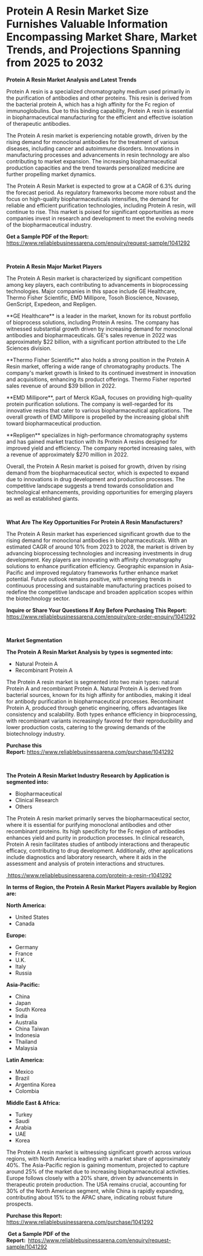 <p><h1>Protein A Resin Market Size Furnishes Valuable Information Encompassing Market Share, Market Trends, and Projections Spanning from 2025 to 2032</h1></p><p><strong>Protein A Resin Market Analysis and Latest Trends</strong></p>
<p><p>Protein A resin is a specialized chromatography medium used primarily in the purification of antibodies and other proteins. This resin is derived from the bacterial protein A, which has a high affinity for the Fc region of immunoglobulins. Due to this binding capability, Protein A resin is essential in biopharmaceutical manufacturing for the efficient and effective isolation of therapeutic antibodies.</p><p>The Protein A resin market is experiencing notable growth, driven by the rising demand for monoclonal antibodies for the treatment of various diseases, including cancer and autoimmune disorders. Innovations in manufacturing processes and advancements in resin technology are also contributing to market expansion. The increasing biopharmaceutical production capacities and the trend towards personalized medicine are further propelling market dynamics.</p><p>The Protein A Resin Market is expected to grow at a CAGR of 6.3% during the forecast period. As regulatory frameworks become more robust and the focus on high-quality biopharmaceuticals intensifies, the demand for reliable and efficient purification technologies, including Protein A resin, will continue to rise. This market is poised for significant opportunities as more companies invest in research and development to meet the evolving needs of the biopharmaceutical industry.</p></p>
<p><strong>Get a Sample PDF of the Report:&nbsp;</strong> <a href="https://www.reliablebusinessarena.com/enquiry/request-sample/1041292?utm_campaign=2177&utm_medium=2&utm_source=Github&utm_content=ia&utm_term=19042025&utm_id=protein-a-resin">https://www.reliablebusinessarena.com/enquiry/request-sample/1041292</a></p>
<p>&nbsp;</p>
<p><strong>Protein A Resin Major Market Players</strong></p>
<p><p>The Protein A Resin market is characterized by significant competition among key players, each contributing to advancements in bioprocessing technologies. Major companies in this space include GE Healthcare, Thermo Fisher Scientific, EMD Millipore, Tosoh Bioscience, Novasep, GenScript, Expedeon, and Repligen.</p><p>**GE Healthcare** is a leader in the market, known for its robust portfolio of bioprocess solutions, including Protein A resins. The company has witnessed substantial growth driven by increasing demand for monoclonal antibodies and biopharmaceuticals. GE's sales revenue in 2022 was approximately $22 billion, with a significant portion attributed to the Life Sciences division.</p><p>**Thermo Fisher Scientific** also holds a strong position in the Protein A Resin market, offering a wide range of chromatography products. The company's market growth is linked to its continued investment in innovation and acquisitions, enhancing its product offerings. Thermo Fisher reported sales revenue of around $39 billion in 2022.</p><p>**EMD Millipore**, part of Merck KGaA, focuses on providing high-quality protein purification solutions. The company is well-regarded for its innovative resins that cater to various biopharmaceutical applications. The overall growth of EMD Millipore is propelled by the increasing global shift toward biopharmaceutical production.</p><p>**Repligen** specializes in high-performance chromatography systems and has gained market traction with its Protein A resins designed for improved yield and efficiency. The company reported increasing sales, with a revenue of approximately $270 million in 2022.</p><p>Overall, the Protein A Resin market is poised for growth, driven by rising demand from the biopharmaceutical sector, which is expected to expand due to innovations in drug development and production processes. The competitive landscape suggests a trend towards consolidation and technological enhancements, providing opportunities for emerging players as well as established giants.</p></p>
<p>&nbsp;</p>
<p><strong>What Are The Key Opportunities For Protein A Resin Manufacturers?</strong></p>
<p><p>The Protein A Resin market has experienced significant growth due to the rising demand for monoclonal antibodies in biopharmaceuticals. With an estimated CAGR of around 10% from 2023 to 2028, the market is driven by advancing bioprocessing technologies and increasing investments in drug development. Key players are innovating with affinity chromatography solutions to enhance purification efficiency. Geographic expansion in Asia-Pacific and improved regulatory frameworks further enhance market potential. Future outlook remains positive, with emerging trends in continuous processing and sustainable manufacturing practices poised to redefine the competitive landscape and broaden application scopes within the biotechnology sector.</p></p>
<p><strong>Inquire or Share Your Questions If Any Before Purchasing This Report:</strong> <a href="https://www.reliablebusinessarena.com/enquiry/pre-order-enquiry/1041292?utm_campaign=2177&utm_medium=2&utm_source=Github&utm_content=ia&utm_term=19042025&utm_id=protein-a-resin">https://www.reliablebusinessarena.com/enquiry/pre-order-enquiry/1041292</a></p>
<p>&nbsp;</p>
<p><strong>Market Segmentation</strong></p>
<p><strong>The Protein A Resin Market Analysis by types is segmented into:</strong></p>
<p><ul><li>Natural Protein A</li><li>Recombinant Protein A</li></ul></p>
<p><p>The Protein A resin market is segmented into two main types: natural Protein A and recombinant Protein A. Natural Protein A is derived from bacterial sources, known for its high affinity for antibodies, making it ideal for antibody purification in biopharmaceutical processes. Recombinant Protein A, produced through genetic engineering, offers advantages like consistency and scalability. Both types enhance efficiency in bioprocessing, with recombinant variants increasingly favored for their reproducibility and lower production costs, catering to the growing demands of the biotechnology industry.</p></p>
<p><strong>Purchase this Report:&nbsp;</strong><a href="https://www.reliablebusinessarena.com/purchase/1041292?utm_campaign=2177&utm_medium=2&utm_source=Github&utm_content=ia&utm_term=19042025&utm_id=protein-a-resin">https://www.reliablebusinessarena.com/purchase/1041292</a></p>
<p>&nbsp;</p>
<p><strong>The Protein A Resin Market Industry Research by Application is segmented into:</strong></p>
<p><ul><li>Biopharmaceutical</li><li>Clinical Research</li><li>Others</li></ul></p>
<p><p>The Protein A resin market primarily serves the biopharmaceutical sector, where it is essential for purifying monoclonal antibodies and other recombinant proteins. Its high specificity for the Fc region of antibodies enhances yield and purity in production processes. In clinical research, Protein A resin facilitates studies of antibody interactions and therapeutic efficacy, contributing to drug development. Additionally, other applications include diagnostics and laboratory research, where it aids in the assessment and analysis of protein interactions and structures.</p></p>
<p><a href="https://www.reliablebusinessarena.com/protein-a-resin-r1041292?utm_campaign=2177&utm_medium=2&utm_source=Github&utm_content=ia&utm_term=19042025&utm_id=protein-a-resin">&nbsp;https://www.reliablebusinessarena.com/protein-a-resin-r1041292</a></p>
<p><strong>In terms of Region, the Protein A Resin Market Players available by Region are:</strong></p>
<p>
    <p> <strong> North America: </strong>
        <ul>
            <li>United States</li>
            <li>Canada</li>
        </ul>
        </p> 
    <p> <strong> Europe: </strong>
        <ul>
            <li>Germany</li>
            <li>France</li>
            <li>U.K.</li>
            <li>Italy</li>
            <li>Russia</li>
        </ul>
        </p> 
    <p> <strong> Asia-Pacific: </strong>
        <ul>
            <li>China</li>
            <li>Japan</li>
            <li>South Korea</li>
            <li>India</li>
            <li>Australia</li>
            <li>China Taiwan</li>
            <li>Indonesia</li>
            <li>Thailand</li>
            <li>Malaysia</li>
        </ul>
        </p> 
    <p> <strong> Latin America: </strong>
        <ul>
            <li>Mexico</li>
            <li>Brazil</li>
            <li>Argentina Korea</li>
            <li>Colombia</li>
        </ul>
        </p> 
    <p> <strong> Middle East & Africa: </strong>
        <ul>
            <li>Turkey</li>
            <li>Saudi</li>
            <li>Arabia</li>
            <li>UAE</li>
            <li>Korea</li>
        </ul>
    </p>
    </p>
<p><p>The Protein A resin market is witnessing significant growth across various regions, with North America leading with a market share of approximately 40%. The Asia-Pacific region is gaining momentum, projected to capture around 25% of the market due to increasing biopharmaceutical activities. Europe follows closely with a 20% share, driven by advancements in therapeutic protein production. The USA remains crucial, accounting for 30% of the North American segment, while China is rapidly expanding, contributing about 15% to the APAC share, indicating robust future prospects.</p></p>
<p><strong>Purchase this Report: </strong><a href="https://www.reliablebusinessarena.com/purchase/1041292?utm_campaign=2177&utm_medium=2&utm_source=Github&utm_content=ia&utm_term=19042025&utm_id=protein-a-resin">https://www.reliablebusinessarena.com/purchase/1041292</a></p>
<p>&nbsp;<strong>Get a Sample PDF of the Report:&nbsp;&nbsp;</strong><a href="https://www.reliablebusinessarena.com/enquiry/request-sample/1041292?utm_campaign=2177&utm_medium=2&utm_source=Github&utm_content=ia&utm_term=19042025&utm_id=protein-a-resin">https://www.reliablebusinessarena.com/enquiry/request-sample/1041292</a></p>
<p><strong></strong></p>
<p><p></p><p></p><p></p></p>